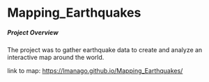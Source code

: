# Mapping_Earthquakes

##### Project Overview

The project was to gather earthquake data to create and analyze an interactive map around the world.

link to map: https://lmanago.github.io/Mapping_Earthquakes/
